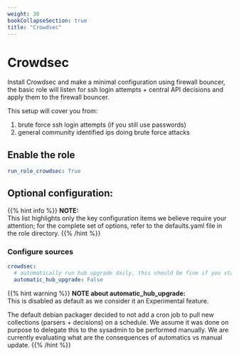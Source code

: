 ```yaml
---
weight: 30
bookCollapseSection: true
title: "Crowdsec"
---
```


# Crowdsec

Install Crowdsec and make a minimal configuration using firewall bouncer, the basic role will listen 
for ssh login attempts + central API decisions and apply them to the firewall bouncer.

This setup will cover you from:
1. brute force ssh login attempts (if you still use passwords)
2. general community identified ips doing brute force attacks


## Enable the role
``` yaml
run_role_crowdsec: True

```

## Optional configuration: 

{{% hint info %}}
**NOTE:**  
This list highlights only the key configuration items we believe require your attention;
for the complete set of options, refer to the defaults.yaml file in the role directory.
{{% /hint %}}

### Configure sources
```yaml
crowdsec:
  # automatically run hub upgrade daily, this should be fine if you stay with the default config  
  automatic_hub_upgrade: False
```

{{% hint warning %}}
**NOTE about automatic_hub_upgrade:**  
This is disabled as default as we consider it an Experimental feature.

The default debian packager decided to not add a cron job to pull new collections (parsers + decisions) on a schedule.
We assume it was done on purpose to delegate this to the sysadmin to be performed manually.
We are currently evaluating what are the consequences of automatics vs manual update.
{{% /hint %}}

